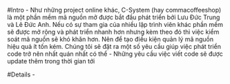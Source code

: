 #Intro
	- Như những project online khác, C-System (hay commacoffeeshop) là một phần mềm mã nguồn mở được bắt đầu phát triển bởi Lưu Đức Trung và Lê Đức Anh. Nếu có sự tham gia của nhiều lập trình viên khác phần mềm sẽ được mở rộng và phát triển nhanh hơn nhưng kèm theo đó thì việc kiểm soát mã nguồn sẽ khó khăn hơn. Nên để tạo điều kiện quản lý mã nguồn hiệu quả ít tốn kém. Chúng tôi sẽ đặt ra một số yêu cầu giúp việc phát triển code trở nên nhất quán nhất có thể
	- Những yêu cầu việc viết code sẽ được update thêm trong thời gian tới

#Details
	- 